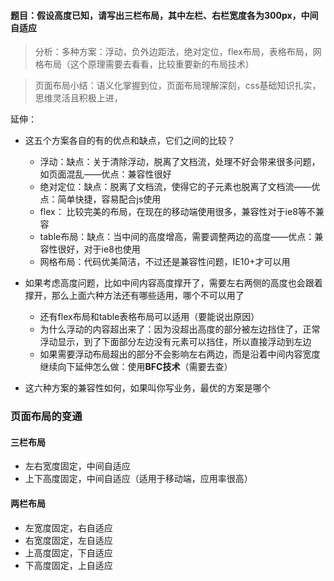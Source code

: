 #### 题目：假设高度已知，请写出三栏布局，其中左栏、右栏宽度各为300px，中间自适应

> 分析：多种方案：浮动，负外边距法，绝对定位，flex布局，表格布局，网格布局（这个原理需要去看看，比较重要新的布局技术）

> 页面布局小结：语义化掌握到位，页面布局理解深刻，css基础知识扎实，思维灵活且积极上进，

延伸：
- 这五个方案各自的有的优点和缺点，它们之间的比较？

    - 浮动：缺点：关于清除浮动，脱离了文档流，处理不好会带来很多问题，如页面混乱——优点：兼容性很好
    - 绝对定位：缺点：脱离了文档流，使得它的子元素也脱离了文档流——优点：简单快捷，容易配合js使用
    - flex： 比较完美的布局，在现在的移动端使用很多，兼容性对于ie8等不兼容
    - table布局：缺点：当中间的高度增高，需要调整两边的高度——优点：兼容性很好，对于ie8也使用
    - 网格布局：代码优美简洁，不过还是兼容性问题，IE10+才可以用
    
- 如果考虑高度问题，比如中间内容高度撑开了，需要左右两侧的高度也会跟着撑开，那么上面六种方法还有哪些适用，哪个不可以用了
    - 还有flex布局和table表格布局可以适用（要能说出原因）
    - 为什么浮动的内容超出来了：因为没超出高度的部分被左边挡住了，正常浮动显示，到了下面部分左边没有元素可以挡住，所以直接浮动到左边
    - 如果需要浮动布局超出的部分不会影响左右两边，而是沿着中间内容宽度继续向下延伸怎么做：使用<b>BFC技术</b>（需要去查）
    
- 这六种方案的兼容性如何，如果叫你写业务，最优的方案是哪个

### 页面布局的变通

#### 三栏布局

- 左右宽度固定，中间自适应
- 上下高度固定，中间自适应（适用于移动端，应用率很高）

#### 两栏布局

- 左宽度固定，右自适应
- 右宽度固定，左自适应
- 上高度固定，下自适应
- 下高度固定，上自适应
